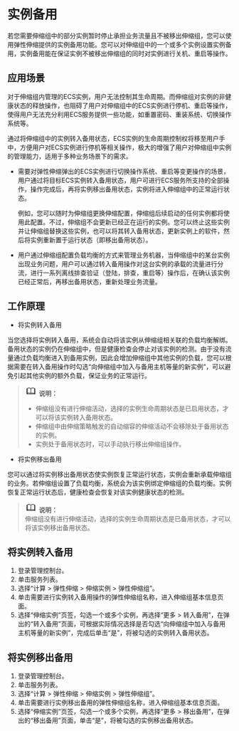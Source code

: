 # 实例备用<a name="zh-cn_topic_2019013001"></a>

若您需要伸缩组中的部分实例暂时停止承担业务流量且不被移出伸缩组，您可以使用弹性伸缩提供的实例备用功能。您可以对伸缩组中的一个或多个实例设置实例备用，实例备用能在保证实例不被移出伸缩组的同时对实例进行关机、重启等操作。

## 应用场景<a name="section025714399207"></a>

对于伸缩组内管理的ECS实例，用户无法控制其生命周期。而伸缩组对实例的非健康状态的释放操作，也阻碍了用户对伸缩组中的ECS实例进行停机、重启等操作，使得用户无法充分利用ECS服务提供一些功能，如重置密码、重装系统、切换操作系统等。

通过将伸缩组中的实例转入备用状态，ECS实例的生命周期控制权将移至用户手中，方便用户对ECS实例进行停机等相关操作，极大的增强了用户对伸缩组中实例的管理能力，适用于多种业务场景下的需求。

-   需要对弹性伸缩弹出的ECS实例进行切换操作系统、重启等变更操作的场景，用户通过将目标ECS实例转入备用状态，用户可进行ECS服务所支持的全部操作，操作完成后，再将实例移出备用状态，实例将进入伸缩组中的正常运行状态。

    例如，您可以随时为伸缩组更换伸缩配置，伸缩组后续启动的任何实例都将使用此配置。不过，伸缩组不会更新已经正在运行的实例。您可以终止这些实例并让伸缩组替换这些实例，也可以将其转入备用状态，更新实例上的软件，然后将实例重新置于运行状态（即移出备用状态）。

-   用户通过伸缩组配置负载均衡的方式来管理业务机器，当伸缩组中的某台实例出现业务问题，用户可以通过转入备用操作对这台实例的承载的流量进行分流，进行一系列离线排查验证（登陆，排查，重启等）操作后，在确认该实例已经正常后，再移出备用状态，重新处理业务流量。

## 工作原理<a name="section9288616192219"></a>

-   将实例转入备用

当您选择将实例转入备用，系统会自动将该实例从伸缩组相关联的负载均衡解绑。备用状态的实例仍在伸缩组中，但是健康检查会停止对该实例的检测。由于没有流量通过负载均衡进入到备用实例，因此会增加伸缩组中其他实例的负载，您可以根据需要在转入备用操作时勾选“向伸缩组中加入与备用主机等量的新实例”，可以避免引起其他实例的额外负载，保证业务的正常运行。

>![](public_sys-resources/icon-note.gif) **说明：**   
>-   伸缩组没有进行伸缩活动，选择的实例生命周期状态是已启用状态，才可以将该实例转入备用状态。  
>-   伸缩组中由伸缩策略触发的自动缩容的伸缩活动不会移除处于备用状态的实例。  
>-   实例处于备用状态时，可以手动执行移出伸缩组操作。  

-   将实例移出备用

您可以通过将实例移出备用状态使实例恢复正常运行状态，实例会重新承载伸缩组的业务。若伸缩组设置了负载均衡，系统会为该实例绑定伸缩组的负载均衡。实例恢复正常运行状态后，健康检查会恢复对该实例健康状态的检测。

>![](public_sys-resources/icon-note.gif) **说明：**   
>伸缩组没有进行伸缩活动，选择的实例生命周期状态是已备用状态，才可以将该实例移出备用状态。  

## 将实例转入备用<a name="section71122025162217"></a>

1.  登录管理控制台。
2.  单击服务列表。
3.  选择“计算 \> 弹性伸缩 \> 伸缩实例 \> 弹性伸缩组”。
4.  单击需要进行实例转入备用操作的弹性伸缩组名称，进入伸缩组基本信息页面。
5.  选择“伸缩实例”页签，勾选一个或多个实例，再选择“更多 \> 转入备用”，在弹出的“转入备用”页面，可根据实际情况选择是否勾选“向伸缩组中加入与备用主机等量的新实例”，完成后单击“是”，将被勾选的实例转入备用状态。

## 将实例移出备用<a name="section4884154118226"></a>

1.  登录管理控制台。
2.  单击服务列表。
3.  选择“计算 \> 弹性伸缩 \> 伸缩实例 \> 弹性伸缩组”。
4.  单击需要进行实例移出备用的弹性伸缩组名称，进入伸缩组基本信息页面。
5.  选择“伸缩实例”页签，勾选一个或多个实例，再选择“更多 \> 移出备用”，在弹出的“移出备用”页面，单击“是”，将被勾选的实例移出备用状态。

